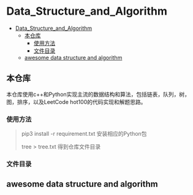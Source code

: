 # Data_Structure_and_Algorithm

- [Data_Structure_and_Algorithm](#data-structure-and-algorithm)
  * [本仓库](#---)
    + [使用方法](#----)
    + [文件目录](#----)
  * [awesome data structure and algorithm](#awesome-data-structure-and-algorithm)


## 本仓库

本仓库使用c++和Python实现主流的数据结构和算法，包括链表，队列，树，图，排序，以及LeetCode hot100的代码实现和解题思路。

### 使用方法



> pip3 install -r requirement.txt					安装相应的Python包
>
> tree > tree.txt 								    得到仓库文件目录

### 文件目录



## awesome data structure and algorithm



